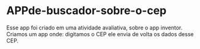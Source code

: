 # APPde-buscador-sobre-o-cep
Esse app foi criado em uma atividade avaliativa, sobre o app inventor. Criamos um app onde: digitamos o CEP ele envia de volta os dados desse CEP.
